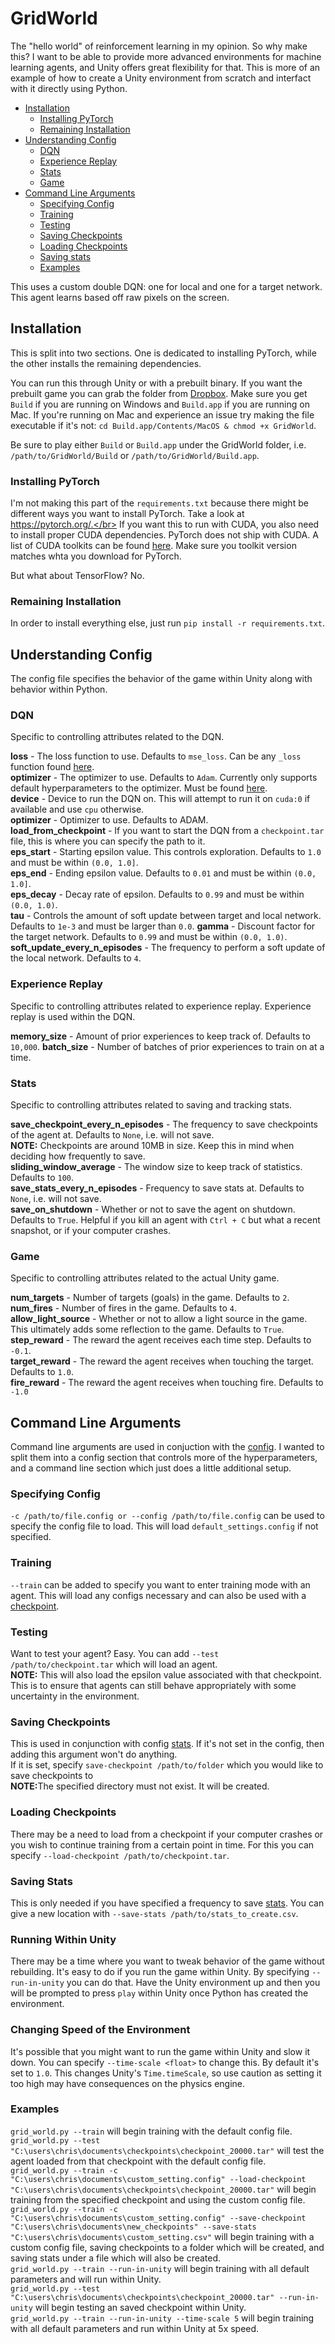# GridWorld

The "hello world" of reinforcement learning in my opinion. So why make this? I want to be able to provide more advanced environments for machine learning agents, and Unity offers great flexibility for that. This is more of an example of how to create a Unity environment from scratch and interfact with it directly using Python.

- [Installation](#installation)
  - [Installing PyTorch](#installing-pytorch)
  - [Remaining Installation](#remaining-installation)
- [Understanding Config](#understanding-config)
  - [DQN](#dqn)
  - [Experience Replay](#experience-replay)
  - [Stats](#stats)
  - [Game](#game)
- [Command Line Arguments](#command-line-arguments)
  - [Specifying Config](#specifying-config)
  - [Training](#training)
  - [Testing](#testing)
  - [Saving Checkpoints](#saving-checkpoints)
  - [Loading Checkpoints](#loading-checkpoints)
  - [Saving stats](#saving-stats)
  - [Examples](#examples)


This uses a custom double DQN: one for local and one for a target network. This agent learns based off raw pixels on the screen.
## Installation

This is split into two sections. One is dedicated to installing PyTorch, while the other installs the remaining dependencies.

You can run this through Unity or with a prebuilt binary. If you want the prebuilt game you can grab the folder from [Dropbox](https://www.dropbox.com/sh/25vldmsalzvw2ap/AAAd2oh_WAPbpdH3x_SnY47ja?dl=0). Make sure you get `Build` if you are running on Windows and `Build.app` if you are running on Mac. If you're running on Mac and experience an issue try making the file executable if it's not: `cd Build.app/Contents/MacOS & chmod +x GridWorld`.

Be sure to play either `Build` or `Build.app` under the GridWorld folder, i.e. `/path/to/GridWorld/Build` or `/path/to/GridWorld/Build.app`.

### Installing PyTorch

I'm not making this part of the `requirements.txt` because there might be different ways you want to install PyTorch. Take a look at https://pytorch.org/.</br>
If you want this to run with CUDA, you also need to install proper CUDA dependencies. PyTorch does not ship with CUDA. A list of CUDA toolkits can be found [here](https://developer.nvidia.com/cuda-toolkit-archive). Make sure you toolkit version matches whta you download for PyTorch.

But what about TensorFlow? No.

### Remaining Installation

In order to install everything else, just run `pip install -r requirements.txt`.

## Understanding Config

The config file specifies the behavior of the game within Unity along with behavior within Python.

### DQN

Specific to controlling attributes related to the DQN.

<b>loss</b> - The loss function to use. Defaults to `mse_loss`. Can be any `_loss` function found [here](https://pytorch.org/docs/stable/nn.functional.html).<br>
<b>optimizer</b> - The optimizer to use. Defaults to `Adam`. Currently only supports default hyperparameters to the optimizer. Must be found [here](https://pytorch.org/docs/stable/optim.html). <br>
<b>device</b> - Device to run the DQN on. This will attempt to run it on `cuda:0` if available and use `cpu` otherwise.<br>
<b>optimizer</b> - Optimizer to use. Defaults to ADAM.<br>
<b>load_from_checkpoint</b> - If you want to start the DQN from a `checkpoint.tar` file, this is where you can specify the path to it.<br>
<b>eps_start</b> - Starting epsilon value. This controls exploration. Defaults to `1.0` and must be within `(0.0, 1.0]`.<br>
<b>eps_end</b> - Ending epsilon value. Defaults to `0.01` and must be within `(0.0, 1.0]`.<br>
<b>eps_decay</b> - Decay rate of epsilon. Defaults to `0.99` and must be within `(0.0, 1.0)`.<br>
<b>tau</b> - Controls the amount of soft update between target and local network. Defaults to `1e-3` and must be larger than `0.0`.
<b>gamma</b> - Discount factor for the target network. Defaults to `0.99` and must be within `(0.0, 1.0)`.
<b>soft_update_every_n_episodes</b> - The frequency to perform a soft update of the local network. Defaults to `4`.

### Experience Replay

Specific to controlling attributes related to experience replay. Experience replay is used within the DQN.

<b>memory_size</b> - Amount of prior experiences to keep track of. Defaults to `10,000`.
<b>batch_size</b> - Number of batches of prior experiences to train on at a time.

### Stats

Specific to controlling attributes related to saving and tracking stats.

<b>save_checkpoint_every_n_episodes</b> - The frequency to save checkpoints of the agent at. Defaults to `None`, i.e. will not save.<br>
<b>NOTE:</b> Checkpoints are around 10MB in size. Keep this in mind when deciding how frequently to save.<br>
<b>sliding_window_average</b> - The window size to keep track of statistics. Defaults to `100`.<br>
<b>save_stats_every_n_episodes</b> - Frequency to save stats at. Defaults to `None`, i.e. will not save.<br>
<b>save_on_shutdown</b> - Whether or not to save the agent on shutdown. Defaults to `True`. Helpful if you kill an agent with `Ctrl + C` but what a recent snapshot, or if your computer crashes.<br>

### Game

Specific to controlling attributes related to the actual Unity game.

<b>num_targets</b> - Number of targets (goals) in the game. Defaults to `2`.<br>
<b>num_fires</b> - Number of fires in the game. Defaults to `4`.<br>
<b>allow_light_source</b> - Whether or not to allow a light source in the game. This ultimately adds some reflection to the game. Defaults to `True`.<br>
<b>step_reward</b> - The reward the agent receives each time step. Defaults to `-0.1`.<br>
<b>target_reward</b> - The reward the agent receives when touching the target. Defaults to `1.0`.<br>
<b>fire_reward</b> - The reward the agent receives when touching fire. Defaults to `-1.0`<br>

## Command Line Arguments

Command line arguments are used in conjuction with the [config](#understanding-config). I wanted to split them into a config section that controls more of the hyperparameters, and a command line section which just does a little additional setup.

### Specifying Config

`-c /path/to/file.config or --config /path/to/file.config` can be used to specify the config file to load. This will load `default_settings.config` if not specified.

### Training

`--train` can be added to specify you want to enter training mode with an agent. This will load any configs necessary and can also be used with a [checkpoint](#dqn).

### Testing

Want to test your agent? Easy. You can add `--test /path/to/checkpoint.tar` which will load an agent.<br>
<b>NOTE:</b> This will also load the epsilon value associated with that checkpoint. This is to ensure that agents can still behave appropriately with some uncertainty in the environment.

### Saving Checkpoints

This is used in conjunction with config [stats](#stats). If it's not set in the config, then adding this argument won't do anything.<br>
If it is set, specify `save-checkpoint /path/to/folder` which you would like to save checkpoints to<br>
<b>NOTE:</b>The specified directory must not exist. It will be created.

### Loading Checkpoints

There may be a need to load from a checkpoint if your computer crashes or you wish to continue training from a certain point in time. For this you can specify `--load-checkpoint /path/to/checkpoint.tar`.

### Saving Stats

This is only needed if you have specified a frequency to save [stats](#stats). You can give a new location with `--save-stats /path/to/stats_to_create.csv`.

### Running Within Unity

There may be a time where you want to tweak behavior of the game without rebuilding. It's easy to do if you run the game within Unity. By specifying `--run-in-unity` you can do that. Have the Unity environment up and then you will be prompted to press `play` within Unity once Python has created the environment.

### Changing Speed of the Environment

It's possible that you might want to run the game within Unity and slow it down. You can specify `--time-scale <float>` to change this. By default it's set to `1.0`. This changes Unity's `Time.timeScale`, so use caution as setting it too high may have consequences on the physics engine.

### Examples

`grid_world.py --train` will begin training with the default config file.<br>
`grid_world.py --test "C:\users\chris\documents\checkpoints\checkpoint_20000.tar"` will test the agent loaded from that checkpoint with the default config file.
`grid_world.py --train -c "C:\users\chris\documents\custom_setting.config" --load-checkpoint "C:\users\chris\documents\checkpoints\checkpoint_20000.tar"` will begin training from the specified checkpoint and using the custom config file.<br>
`grid_world.py --train -c "C:\users\chris\documents\custom_setting.config" --save-checkpoint "C:\users\chris\documents\new_checkpoints" --save-stats "C:\users\chris\documents\custom_setting.csv"` will begin training with a custom config file, saving checkpoints to a folder which will be created, and saving stats under a file which will also be created.<br>
`grid_world.py --train --run-in-unity` will begin training with all default parameters and will run within Unity.<br>
`grid_world.py --test "C:\users\chris\documents\checkpoints\checkpoint_20000.tar" --run-in-unity` will begin testing an saved checkpoint within Unity.<br>
`grid_world.py --train --run-in-unity --time-scale 5` will begin training with all default parameters and run within Unity at 5x speed.<br>
